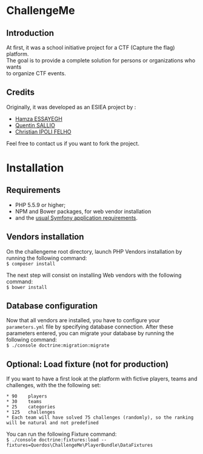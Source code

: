 ChallengeMe
===========

## Introduction ##

At first, it was a school initiative project for a CTF (Capture the flag) platform.  
The goal is to provide a complete solution for persons or organizations who wants  
to organize CTF events.

## Credits ##

Originally, it was developed as an ESIEA project by :

  * [Hamza ESSAYEGH](essayegh@et.esiea.fr)
  * [Quentin SALLIO](sallio@et.esiea.fr)
  * [Christian IPOLI FELHO](ipoli@et.esiea.fr)

Feel free to contact us if you want to fork the project.

# Installation

## Requirements ##

  * PHP 5.5.9 or higher;
  * NPM and Bower packages, for web vendor installation
  * and the [usual Symfony application requirements](http://symfony.com/doc/current/reference/requirements.html).

## Vendors installation

On the challengeme root directory, launch PHP Vendors installation by running the following command:  
`$ composer install`

The next step will consist on installing Web vendors with the following command:  
`$ bower install`

## Database configuration ##
Now that all vendors are installed, you have to configure your `parameters.yml` file by specifying database connection.
After these parameters entered, you can migrate your database by running the following command:  
`$ ./console doctrine:migration:migrate`  

## Optional: Load fixture (not for production)
If you want to have a first look at the platform with fictive players, teams and challenges, with the the following set:

    * 90    players
    * 30    teams
    * 25    categories
    * 125   challenges
    * Each team will have solved 75 challenges (randomly), so the ranking will be natural and not predefined
    
You can run the following Fixture command:  
`$ ./console doctrine:fixtures:load --fixtures=Querdos\ChallengeMe\PlayerBundle\DataFixtures`
